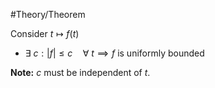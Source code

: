 #Theory/Theorem 

Consider $t\mapsto f(t)$
- $\exists~c:|f|\leq c \quad \forall~t \implies f$ is uniformly bounded

**Note:** $c$ must be independent of $t$.